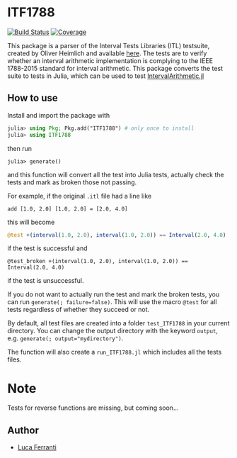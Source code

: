 # ITF1788

[![Build Status](https://github.com/lucaferranti/ITF1788.jl/workflows/CI/badge.svg)](https://github.com/lucaferranti/ITF1788.jl/actions)
[![Coverage](https://codecov.io/gh/lucaferranti/ITF1788.jl/branch/master/graph/badge.svg)](https://codecov.io/gh/lucaferranti/ITF1788.jl)

This package is a parser of the Interval Tests Libraries (ITL) testsuite, created by Oliver Heimlich and available [here](https://github.com/oheim/ITF1788). The tests are to verify whether an interval arithmetic implementation is complying to the IEEE 1788-2015 standard for interval arithmetic. This package converts the test suite to tests in Julia, which can be used to test [IntervalArithmetic.jl](https://github.com/juliaintervals/intervalarithmetic.jl)

## How to use

Install and import the package with 

```julia
julia> using Pkg; Pkg.add("ITF1788") # only once to install
julia> using ITF1788
```

then run

```
julia> generate()
```

and this function will convert all the test into Julia tests, actually check the tests and mark as broken those not passing.

For example, if the original `.itl` file had a line like

```
add [1.0, 2.0] [1.0, 2.0] = [2.0, 4.0]
```

this will become
```julia
@test +(interval(1.0, 2.0), interval(1.0, 2.0)) == Interval(2.0, 4.0)
```

if the test is successful and
```
@test_broken +(interval(1.0, 2.0), interval(1.0, 2.0)) == Interval(2.0, 4.0)
```

if the test is unsuccessful.

If you do not want to actually run the test and mark the broken tests, you can run
`generate(; failure=false)`. This will use the macro `@test` for all tests regardless of whether they succeed or not.

By default, all test files are created into a folder `test_ITF1788` in your current directory. You can change the output directory with the
keyword `output`, e.g. `generate(; output="mydirectory")`.

The function will also create a `run_ITF1788.jl` which includes all the tests files.

# Note

Tests for reverse functions are missing, but coming soon...

## Author

- [Luca Ferranti](https://github.com/lucaferranti)



